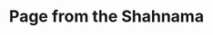 ---
id: '8'
iiif_image: '8'
artist: Unknown
location: Iran
title: Page from the Shahnama
_date: 1525 - 1535
object_type: manuscript
current_location: The Museum of Islamic Art, Qatar
wiki_link: https://commons.wikimedia.org/wiki/File:Unknown,_Iran,_16th_Century_-_Page_from_the_Shahnama_-_Google_Art_Project.jpg
slug: '8'
layout: iiif-image-page
---